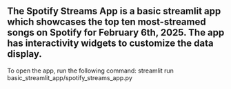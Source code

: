 ## The Spotify Streams App is a basic streamlit app which showcases the top ten most-streamed songs on Spotify for February 6th, 2025. The app has interactivity widgets to customize the data display.
To open the app, run the following command: streamlit run basic_streamlit_app/spotify_streams_app.py

